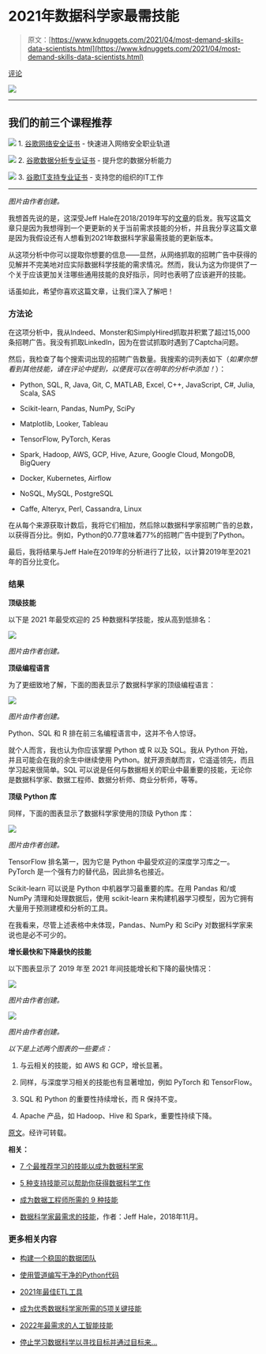 # 2021年数据科学家最需技能

> 原文：[https://www.kdnuggets.com/2021/04/most-demand-skills-data-scientists.html](https://www.kdnuggets.com/2021/04/most-demand-skills-data-scientists.html)

[评论](#comments)

![](../Images/e136833c3039f44ec8132178ab83441b.png)

* * *

## 我们的前三个课程推荐

![](../Images/0244c01ba9267c002ef39d4907e0b8fb.png) 1\. [谷歌网络安全证书](https://www.kdnuggets.com/google-cybersecurity) - 快速进入网络安全职业轨道

![](../Images/e225c49c3c91745821c8c0368bf04711.png) 2\. [谷歌数据分析专业证书](https://www.kdnuggets.com/google-data-analytics) - 提升您的数据分析能力

![](../Images/0244c01ba9267c002ef39d4907e0b8fb.png) 3\. [谷歌IT支持专业证书](https://www.kdnuggets.com/google-itsupport) - 支持您的组织的IT工作

* * *

*图片由作者创建。*

我想首先说的是，这深受Jeff Hale在2018/2019年写的[文章](https://www.kdnuggets.com/2018/11/most-demand-skills-data-scientists.html)的启发。我写这篇文章只是因为我想得到一个更更新的关于当前需求技能的分析，并且我分享这篇文章是因为我假设还有人想看到2021年数据科学家最需技能的更新版本。

从这项分析中你可以提取你想要的信息——显然，从网络抓取的招聘广告中获得的见解并不完美地对应实际数据科学技能的需求情况。然而，我认为这为你提供了一个关于应该更加关注哪些通用技能的良好指示，同时也表明了应该避开的技能。

话虽如此，希望你喜欢这篇文章，让我们深入了解吧！

### 方法论

在这项分析中，我从Indeed、Monster和SimplyHired抓取并积累了超过15,000条招聘广告。我没有抓取LinkedIn，因为在尝试抓取时遇到了Captcha问题。

然后，我检查了每个搜索词出现的招聘广告数量。我搜索的词列表如下（*如果你想看到其他技能，请在评论中提到，以便我可以在明年的分析中添加！*）：

+   Python, SQL, R, Java, Git, C, MATLAB, Excel, C++, JavaScript, C#, Julia, Scala, SAS

+   Scikit-learn, Pandas, NumPy, SciPy

+   Matplotlib, Looker, Tableau

+   TensorFlow, PyTorch, Keras

+   Spark, Hadoop, AWS, GCP, Hive, Azure, Google Cloud, MongoDB, BigQuery

+   Docker, Kubernetes, Airflow

+   NoSQL, MySQL, PostgreSQL

+   Caffe, Alteryx, Perl, Cassandra, Linux

在从每个来源获取计数后，我将它们相加，然后除以数据科学家招聘广告的总数，以获得百分比。例如，Python的0.77意味着77%的招聘广告中提到了Python。

最后，我将结果与Jeff Hale在2019年的分析进行了比较，以计算2019年至2021年的百分比变化。

### 结果

**顶级技能**

以下是 2021 年最受欢迎的 25 种数据科学技能，按从高到低排名：

![](../Images/6580379d4ca5b412ad47fec8526ab06e.png)

*图片由作者创建。*

**顶级编程语言**

为了更细致地了解，下面的图表显示了数据科学家的顶级编程语言：

![](../Images/5fd6d82023f95bb0e43c2ce3345726aa.png)

*图片由作者创建。*

Python、SQL 和 R 排在前三名编程语言中，这并不令人惊讶。

就个人而言，我也认为你应该掌握 Python 或 R 以及 SQL。我从 Python 开始，并且可能会在我的余生中继续使用 Python。就开源贡献而言，它遥遥领先，而且学习起来很简单。SQL 可以说是任何与数据相关的职业中最重要的技能，无论你是数据科学家、数据工程师、数据分析师、商业分析师，等等。

**顶级 Python 库**

同样，下面的图表显示了数据科学家使用的顶级 Python 库：

![](../Images/cf48b9a2c88e87fab4698da864a1d758.png)

*图片由作者创建。*

TensorFlow 排名第一，因为它是 Python 中最受欢迎的深度学习库之一。PyTorch 是一个强有力的替代品，因此排名也接近。

Scikit-learn 可以说是 Python 中机器学习最重要的库。在用 Pandas 和/或 NumPy 清理和处理数据后，使用 scikit-learn 来构建机器学习模型，因为它拥有大量用于预测建模和分析的工具。

在我看来，尽管上述表格中未体现，Pandas、NumPy 和 SciPy 对数据科学家来说也是必不可少的。

**增长最快和下降最快的技能**

以下图表显示了 2019 年至 2021 年间技能增长和下降的最快情况：

![](../Images/06f02f23776d0c04b050bd35de3bcb32.png)

*图片由作者创建。*

![](../Images/341b6c33eeaf1bea13fd9c1d2d199b4f.png)

*图片由作者创建。*

*以下是上述两个图表的一些要点：*

1.  与云相关的技能，如 AWS 和 GCP，增长显著。

1.  同样，与深度学习相关的技能也有显著增加，例如 PyTorch 和 TensorFlow。

1.  SQL 和 Python 的重要性持续增长，而 R 保持不变。

1.  Apache 产品，如 Hadoop、Hive 和 Spark，重要性持续下降。

[原文](https://towardsdatascience.com/the-most-in-demand-skills-for-data-scientists-in-2021-4b2a808f4005)。经许可转载。

**相关：**

+   [7 个最推荐学习的技能以成为数据科学家](https://www.kdnuggets.com/2021/02/7-most-recommended-skills-data-scientist.html)

+   [5 种支持技能可以帮助你获得数据科学工作](https://www.kdnuggets.com/2021/02/5-supporting-skills-data-science-job.html)

+   [成为数据工程师所需的 9 种技能](https://www.kdnuggets.com/2021/03/9-skills-become-data-engineer.html)

+   [数据科学家最需求的技能](https://www.kdnuggets.com/2018/11/most-demand-skills-data-scientists.html)，作者：Jeff Hale，2018年11月。

### 更多相关内容

+   [构建一个稳固的数据团队](https://www.kdnuggets.com/2021/12/build-solid-data-team.html)

+   [使用管道编写干净的Python代码](https://www.kdnuggets.com/2021/12/write-clean-python-code-pipes.html)

+   [2021年最佳ETL工具](https://www.kdnuggets.com/2021/12/mozart-best-etl-tools-2021.html)

+   [成为优秀数据科学家所需的5项关键技能](https://www.kdnuggets.com/2021/12/5-key-skills-needed-become-great-data-scientist.html)

+   [2022年最需求的人工智能技能](https://www.kdnuggets.com/2022/08/indemand-artificial-intelligence-skills-learn-2022.html)

+   [停止学习数据科学以寻找目标并通过目标来…](https://www.kdnuggets.com/2021/12/stop-learning-data-science-find-purpose.html)
